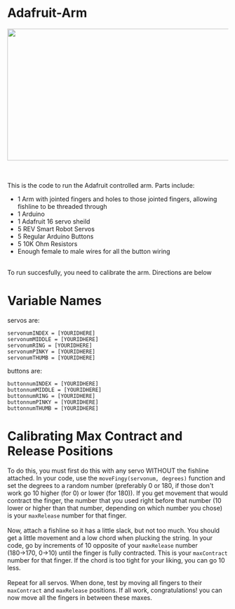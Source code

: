 # Adafruit-Arm

<div align = "center">
<img src = "readme.gif" width = 1000 height = 300>
</div>
<br>
<br>

This is the code to run the Adafruit controlled arm. Parts include:
- 1 Arm with jointed fingers and holes to those jointed fingers, allowing fishline to be threaded through
- 1 Arduino
- 1 Adafruit 16 servo sheild
- 5 REV Smart Robot Servos
- 5 Regular Arduino Buttons
- 5 10K Ohm Resistors
- Enough female to male wires for all the button wiring
<br>
To run succesfully, you need to calibrate the arm. Directions are below

# Variable Names
servos are:
```
servonumINDEX = [YOURIDHERE]
servonumMIDDLE = [YOURIDHERE]
servonumRING = [YOURIDHERE]
servonumPINKY = [YOURIDHERE]
servonumTHUMB = [YOURIDHERE]
```

buttons are:
```
buttonnumINDEX = [YOURIDHERE]
buttonnumMIDDLE = [YOURIDHERE]
buttonnumRING = [YOURIDHERE]
buttonnumPINKY = [YOURIDHERE]
buttonnumTHUMB = [YOURIDHERE]
```

# Calibrating Max Contract and Release Positions
To do this, you must first do this with any servo WITHOUT the fishline attached. In your code, use the `moveFingy(servonum, degrees)` function and set the degrees to a random number (preferably 0 or 180, if those don't work go 10 higher (for 0) or lower (for 180)). If you get movement that would contract the finger, the number that you used right before that number (10 lower or higher than that number, depending on which number you chose) is your `maxRelease` number for that finger. 
<br>
<br>
Now, attach a fishline so it has a little slack, but not too much. You should get a little movement and a low chord when plucking the string. In your code, go by increments of 10 opposite of your `maxRelease` number (180→170, 0→10) until the finger is fully contracted. This is your `maxContract` number for that finger. If the chord is too tight for your liking, you can go 10 less.
<br>
<br>
Repeat for all servos. When done, test by moving all fingers to their `maxContract` and `maxRelease` positions. If all work, congratulations! you can now move all the fingers in between these maxes.
